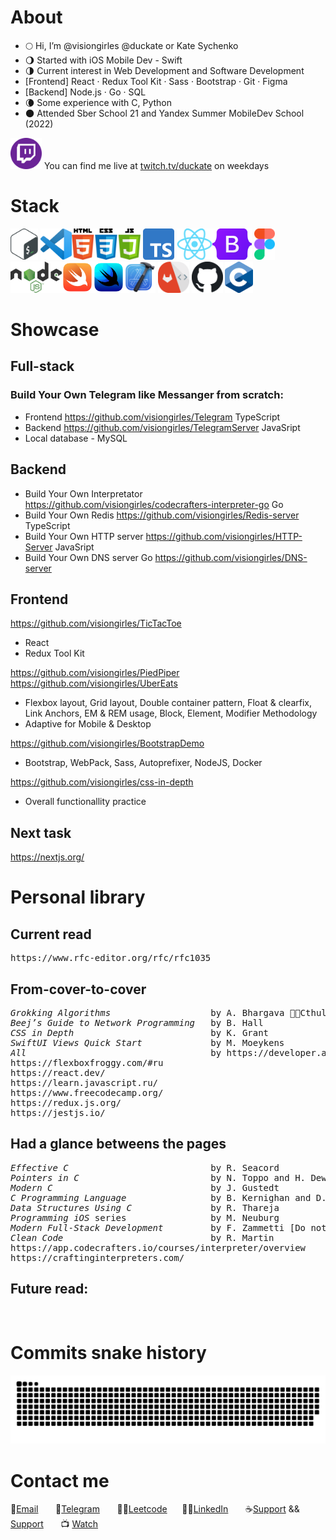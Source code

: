 # About

- 🌕 Hi, I’m @visiongirles @duckate or Kate Sychenko
- 🌖 Started with iOS Mobile Dev - Swift
- 🌗 Current interest in Web Development and Software Development
- [Frontend] React · Redux Tool Kit · Sass · Bootstrap · Git · Figma
- [Backend] Node.js · Go · SQL
- 🌘 Some experience with C, Python
- 🌑 Attended Sber School 21 and Yandex Summer MobileDev School (2022)

<img title="https://www.twitch.tv/duckate" alt="twitch" height="50px" src="logo/twitch-logo.png" /> You can find me live at <a href="https://www.twitch.tv/duckate">twitch.tv/duckate</a> on weekdays
# Stack
<img title="bash" alt="bash" height="50px" src="logo/bash-logo.png" /> <img title="vsc" alt="vsc" height="50px" src="logo/vsc-logo.png" /><img title="html css js" alt="html css js" height="50px" src="logo/html-css-js-logo.png" /> <img title="typescript" alt="typescript" height="50px" src="logo/typescript-logo.png" /> <img title="react" alt="react" height="50px" src="logo/react-logo.png" /><img title="bootstrap" alt="bootstrap" height="50px" src="logo/bootstrap-logo.png" /> <img title="figma" alt="figma" height="50px" src="logo/figma-logo.png" /> <img title="node-js" alt="node-js" height="50px" src="logo/node-js-logo.png" /><img title="swift" alt="swift" height="50px" src="logo/swift-logo.png" /><img title="swiftui" alt="swiftui" height="50px" src="logo/swiftui-logo.png" /><img title="xcode" alt="xcode" height="50px" src="logo/xcode-logo.png" /> <img title="gitlab" alt="gitlab" height="50px" src="logo/gitlab-logo.png" /> <img title="github" alt="github" height="50px" src="logo/github-logo.png" /> <img title="c" alt="c" height="50px" src="logo/c-logo.png" /> 

# Showcase

## Full-stack
### Build Your Own Telegram like Messanger from scratch:
- Frontend https://github.com/visiongirles/Telegram TypeScript
- Backend https://github.com/visiongirles/TelegramServer JavaSript
- Local database - MySQL


## Backend
- Build Your Own Interpretator https://github.com/visiongirles/codecrafters-interpreter-go Go
- Build Your Own Redis https://github.com/visiongirles/Redis-server TypeScript
- Build Your Own HTTP server https://github.com/visiongirles/HTTP-Server JavaSript
- Build Your Own DNS server Go https://github.com/visiongirles/DNS-server


## Frontend
https://github.com/visiongirles/TicTacToe
 - React
 - Redux Tool Kit
   
https://github.com/visiongirles/PiedPiper
https://github.com/visiongirles/UberEats
- Flexbox layout, Grid layout, Double container pattern, Float & clearfix, Link Anchors, EM & REM usage, Block, Element, Modifier Methodology
- Adaptive for Mobile & Desktop

https://github.com/visiongirles/BootstrapDemo
- Bootstrap, WebPack, Sass,  Autoprefixer, NodeJS, Docker

https://github.com/visiongirles/css-in-depth
- Overall functionallity practice

## Next task
https://nextjs.org/


# Personal library
## Current read
<pre>
https://www.rfc-editor.org/rfc/rfc1035
</pre>

## From-cover-to-cover
<pre>
<i>Grokking Algorithms</i>                   by A. Bhargava 🙏🐙Cthulhu bless the author
<i>Beej’s Guide to Network Programming</i>   by B. Hall
<i>CSS in Depth</i>                          by K. Grant
<i>SwiftUI Views Quick Start</i>             by M. Moeykens
<i>All</i>                                   by https://developer.apple.com/swift/
https://flexboxfroggy.com/#ru
https://react.dev/  
https://learn.javascript.ru/
https://www.freecodecamp.org/
https://redux.js.org/
https://jestjs.io/ 
</pre>

## Had a glance betweens the pages
<pre>
<i>Effective C</i>                           by R. Seacord
<i>Pointers in C</i>                         by N. Toppo and H. Dewan
<i>Modern C</i>                              by J. Gustedt
<i>C Programming Language</i>                by B. Kernighan and D. Ritchie
<i>Data Structures Using C</i>               by R. Thareja
<i>Programming iOS</i> series                by M. Neuburg
<i>Modern Full-Stack Development</i>         by F. Zammetti [Do not recommend this book]
<i>Clean Code</i>                            by R. Martin
https://app.codecrafters.io/courses/interpreter/overview
https://craftinginterpreters.com/
</pre>
## Future read:
<pre>

</pre>
# Commits snake history
![snake svg](https://github.com/visiongirles/visiongirles/blob/output/github-snake.svg)

# Contact me
📧<a href="mailto:busy.sychenko@gmail.com">Email</a> &nbsp;&nbsp;&nbsp;&nbsp;&nbsp; 📱<a href="https://t.me/duckate">Telegram</a>
&nbsp;&nbsp;&nbsp;&nbsp;&nbsp; 👩‍💻<a href="https://leetcode.com/duckate/">Leetcode</a>&nbsp;&nbsp;&nbsp;&nbsp;&nbsp; 🧙‍♀️<a href="https://www.linkedin.com/in/kate-sychenko-50456a57/">LinkedIn</a>  &nbsp;&nbsp;&nbsp;&nbsp;&nbsp; ☕<a href="https://paypal.me/sychenko?country.x=AE&locale.x=en_US">Support</a> && <a href="https://www.donationalerts.com/r/duckate"> Support</a> &nbsp;&nbsp;&nbsp;&nbsp;&nbsp; 📺 <a href="https://www.twitch.tv/duckate">Watch</a> 
